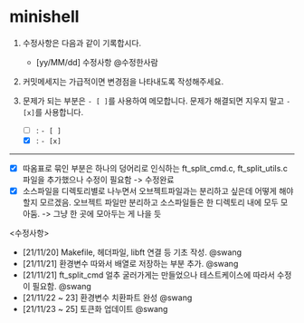 # minishell

1. 수정사항은 다음과 같이 기록합시다.
	- [yy/MM/dd] 수정사항 @수정한사람

2. 커밋메세지는 가급적이면 변경점을 나타내도록 작성해주세요.

3. 문제가 되는 부분은 `- [ ]`를 사용하여 메모합니다. 문제가 해결되면 지우지 말고 `- [x]`를 사용합니다.
	- [ ] : `- [ ]`
	- [x] : `- [x]` 

---

- [x] 따옴표로 묶인 부분은 하나의 덩어리로 인식하는 ft_split_cmd.c, ft_split_utils.c 파일을 추가했으나 수정이 필요함 -> 수정완료  
- [x] 소스파일을 디렉토리별로 나누면서 오브젝트파일과는 분리하고 싶은데 어떻게 해야할지 모르겠음. 오브젝트 파일만 분리하고 소스파일들은 한 디렉토리 내에 모두 모아둠. -> 그냥 한 곳에 모아두는 게 나을 듯

<수정사항>  
- [21/11/20] Makefile, 헤더파일, libft 연결 등 기초 작성. @swang  
- [21/11/21] 환경변수 따와서 배열로 저장하는 부분 추가. @swang  
- [21/11/21] ft_split_cmd 얼추 굴러가게는 만들었으나 테스트케이스에 따라서 수정이 필요함. @swang  
- [21/11/22 ~ 23] 환경변수 치환파트 완성 @swang
- [21/11/23 ~ 25] 토큰화 업데이트 @swang
